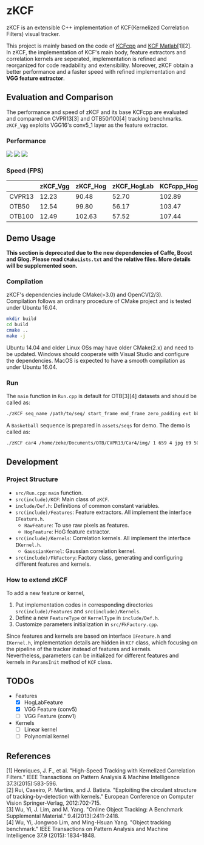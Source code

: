 # zKCF

zKCF is an extensible C++ implementation of KCF(Kernelized Correlation Filters) visual tracker.

This project is mainly based on the code of [KCFcpp](https://github.com/joaofaro/KCFcpp) and [KCF Matlab](http://www.robots.ox.ac.uk/~joao/circulant/)[1][2].
In zKCF, the implementation of KCF's main body, feature extractors and correlation kernels are seperated, implementation is refined and reorganized for code readability and extensibility. Moreover, zKCF obtain a better performance and a faster speed with refined implementation and **VGG feature extractor**.

## Evaluation and Comparison

The performance and speed of zKCF and its base KCFcpp are evaluated and compared on CVPR13[3] and OTB50/100[4] tracking benchmarks. `zKCF_Vgg` exploits VGG16's conv5_1 layer as the feature extractor.

### Performance
<img src="https://raw.githubusercontent.com/ixez/zKCF/master/assets/imgs/CVPR13_quality_plot.jpg" />
<img src="https://raw.githubusercontent.com/ixez/zKCF/master/assets/imgs/OTB50_quality_plot.jpg" />
<img src="https://raw.githubusercontent.com/ixez/zKCF/master/assets/imgs/OTB100_quality_plot.jpg" />

### Speed (FPS)
|        	| zKCF_Vgg 	| zKCF_Hog 	| zKCF_HogLab 	| KCFcpp_Hog 	| KCFcpp_HogLab 	|
|--------	|----------	|----------	|-------------	|------------	|---------------	|
| CVPR13 	| 12.23    	| 90.48    	| 52.70       	| 102.89     	| 76.54         	|
| OTB50  	| 12.54    	| 99.80    	| 56.17       	| 103.47     	| 75.58         	|
| OTB100 	| 12.49    	| 102.63   	| 57.52       	| 107.44     	| 78.05         	|

## Demo Usage
**This section is deprecated due to the new dependencies of Caffe, Boost and Glog. Please read `CMakeLists.txt` and the relative files. More details will be supplemented soon.**
### Compilation
zKCF's dependencies include CMake(>3.0) and OpenCV(2/3).   
Compilation follows an ordinary procedure of CMake project and is tested under Ubuntu 16.04.   
```bash
mkdir build
cd build
cmake ..
make -j
```
Ubuntu 14.04 and older Linux OSs may have older CMake(2.x) and need to be updated. Windows should cooperate with Visual Studio and configure the dependencies. MacOS is expected to have a smooth compilation as under Ubuntu 16.04.

### Run
The `main` function in `Run.cpp` is default for OTB[3][4] datasets and should be called as:
```bash
./zKCF seq_name /path/to/seq/ start_frame end_frame zero_padding ext bbox_x bbox_y bbox_width bbox_height preview
``` 
A `Basketball` sequence is prepared in  `assets/seqs` for demo. The demo is called as:
```bash
./zKCF car4 /home/zeke/Documents/OTB/CVPR13/Car4/img/ 1 659 4 jpg 69 50 107 87 1
``` 

## Development
### Project Structure
* `src/Run.cpp`: `main` function.
* `src(include)/KCF`: Main class of `zKCF`.
* `include/Def.h`: Definitions of common constant variables.
* `src(include)/Features`: Feature extractors. All implement the interface `IFeature.h`.
    * `RawFeature`: To use raw pixels as features.
    * `HogFeature`: HoG feature extractor.
* `src(include)/Kernels`: Correlation kernels. All implement the interface `IKernel.h`.
    * `GaussianKernel`: Gaussian correlation kernel.
* `src(include)/FkFactory`: Factory class, generating and configuring different features and kernels.

### How to extend zKCF
To add a new feature or kernel,
1. Put implementation codes in corresponding directories `src(include)/Features` and `src(include)/Kernels`.   
2. Define a new `FeatureType` or `KernelType` in `include/Def.h`.   
3. Customize parameters initialization in `src/FkFactory.cpp`.   

Since features and kernels are based on interface `IFeature.h` and `IKernel.h`, implementation details are hidden in `KCF` class, which focusing on the pipeline of the tracker instead of features and kernels.   
Nevertheless, parameters can be initialized for different features and kernels in `ParamsInit` method of `KCF` class.

## TODOs
* Features
    - [x] HogLabFeature
    - [x] VGG Feature (conv5)
    - [ ] VGG Feature (conv1)
* Kernels
    - [ ] Linear kernel
    - [ ] Polynomial kernel

## References
[1] Henriques, J. F., et al. "High-Speed Tracking with Kernelized Correlation Filters." IEEE Transactions on Pattern Analysis & Machine Intelligence 37.3(2015):583-596.   
[2] Rui, Caseiro, P. Martins, and J. Batista. "Exploiting the circulant structure of tracking-by-detection with kernels." European Conference on Computer Vision Springer-Verlag, 2012:702-715.   
[3] Wu, Yi, J. Lim, and M. Yang. "Online Object Tracking: A Benchmark Supplemental Material." 9.4(2013):2411-2418.   
[4] Wu, Yi, Jongwoo Lim, and Ming-Hsuan Yang. "Object tracking benchmark." IEEE Transactions on Pattern Analysis and Machine Intelligence 37.9 (2015): 1834-1848.   
